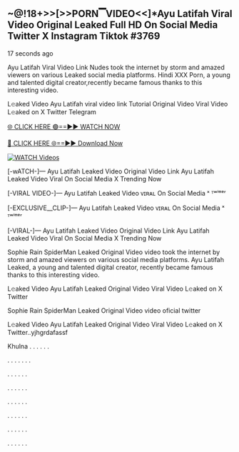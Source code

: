 ## ~@!18+>>[>>PORN▔VIDEO<<]*Ayu Latifah Viral Video Original Leaked Full HD On Social Media Twitter X Instagram Tiktok  #3769

17 seconds ago

Ayu Latifah Viral Video Link Nudes took the internet by storm and amazed viewers on various Leaked social media platforms. Hindi XXX Porn, a young and talented digital creator,recently became famous thanks to this interesting video.

L𝚎aked Video Ayu Latifah viral video link Tutorial Original Video Viral Video L𝚎aked on X Twitter Telegram

[🌐 CLICK HERE 🟢==►► WATCH NOW](https://dekho-ki-hoy-07-2k25.blogspot.com/2025/01/viral-tv.html)

[🔴 CLICK HERE 🌐==►► Download Now](https://dekho-ki-hoy-07-2k25.blogspot.com/2025/01/viral-tv.html)

[![WATCH Videos](https://i.imgur.com/ydURGbz.png)](https://dekho-ki-hoy-07-2k25.blogspot.com/2025/01/viral-tv.html)

[-wATCH-]— Ayu Latifah Leaked Video Original Video Link Ayu Latifah Leaked Video Viral On Social Media X Trending Now

[-VIRAL VIDEO-]— Ayu Latifah Leaked Video ᴠɪʀᴀʟ On Social Media ˣ ᵀʷⁱᵗᵗᵉʳ

[-EXCLUSIVE__CLIP-]— Ayu Latifah Leaked Video ᴠɪʀᴀʟ On Social Media ˣ ᵀʷⁱᵗᵗᵉʳ

[-VIRAL-]— Ayu Latifah Leaked Video Original Video Link Ayu Latifah Leaked Video Viral On Social Media X Trending Now

Sophie Rain SpiderMan Leaked Original Video video took the internet by storm and amazed viewers on various social media platforms. Ayu Latifah Leaked, a young and talented digital creator, recently became famous thanks to this interesting video.

L𝚎aked Video Ayu Latifah Leaked Original Video Viral Video L𝚎aked on X Twitter

Sophie Rain SpiderMan Leaked Original Video video oficial twitter

L𝚎aked Video Ayu Latifah Leaked Original Video Viral Video L𝚎aked on X Twitter..yjhgrdafassf

Khulna
.
.
.
.
.
.

.
.
.
.
.
.
.

.
.
.
.
.
.

.
.
.
.
.
.

.
.
.
.
.
.

.
.
.
.
.
.

.
.
.
.
.
.

.
.
.
.
.
.
